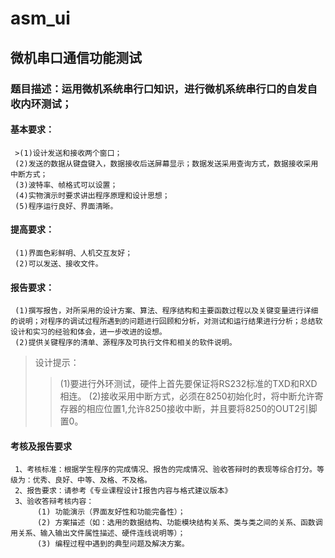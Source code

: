 # asm_ui

## 微机串口通信功能测试

### 题目描述：运用微机系统串行口知识，进行微机系统串行口的自发自收内环测试；
#### 基本要求：
     >(1)设计发送和接收两个窗口；
     (2)发送的数据从键盘键入，数据接收后送屏幕显示；数据发送采用查询方式，数据接收采用中断方式；
     (3)波特率、帧格式可以设置；
     (4)实物演示时要求讲出程序原理和设计思想；
     (5)程序运行良好、界面清晰。
#### 提高要求：
     (1)界面色彩鲜明、人机交互友好；
     (2)可以发送、接收文件。	
#### 报告要求： 
     (1)撰写报告，对所采用的设计方案、算法、程序结构和主要函数过程以及关键变量进行详细的说明；对程序的调试过程所遇到的问题进行回顾和分析，对测试和运行结果进行分析；总结软设计和实习的经验和体会，进一步改进的设想。
     (2)提供关键程序的清单、源程序及可执行文件和相关的软件说明。
>设计提示：
>>(1)要进行外环测试，硬件上首先要保证将RS232标准的TXD和RXD相连。
>>(2)接收采用中断方式，必须在8250初始化时，将中断允许寄存器的相应位置1,允许8250接收中断，并且要将8250的OUT2引脚置0。

#### 考核及报告要求
     1、考核标准：根据学生程序的完成情况、报告的完成情况、验收答辩时的表现等综合打分。等级为：优秀、良好、中等、及格、不及格。
     2、报告要求：请参考《专业课程设计I报告内容与格式建议版本》
     3、验收答辩考核内容：
          (1) 功能演示（界面友好性和功能完备性）；
          (2) 方案描述（如：选用的数据结构、功能模块结构关系、类与类之间的关系、函数调用关系、输入输出文件属性描述、硬件连线说明等）；
          (3) 编程过程中遇到的典型问题及解决方案。
